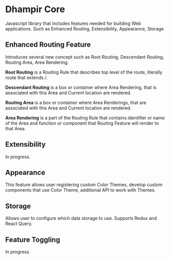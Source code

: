 # Dhampir Core

Javascript library that includes features needed for building Web applications. Such as Enhanced Routing, Extensibility, Appearance, Storage

## Enhanced Routing Feature

Introduces several new concept such as Root Routing, Descendant Routing, Routing Area, Area Rendering.

**Root Routing** is a Routing Rule that describes top level of the route, literally route that extends /.

**Descendant Routing** is a box or container where Area Rendering, that is associated with this Area and Current location are rendered.

**Routing Area** is a box or container where Area Renderings, that are associated with this Area and Current location are rendered.

**Area Rendering** is a part of the Routing Rule that contains identifier or name of the Area and function or component that Routing Feature will render to that Area.

## Extensibility

In progress.

## Appearance

This feature allows user registering custom Color Themes, develop custom components that use Color Theme, additional API to work with Themes.

## Storage

Allows user to configure which data storage to use. Supports Redux and React Query.

## Feature Toggling
In progress.

